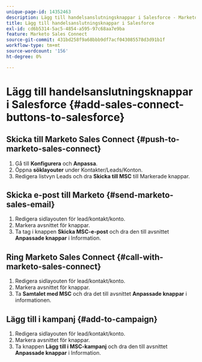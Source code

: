 ```yaml
---
unique-page-id: 14352463
description: Lägg till handelsanslutningsknappar i Salesforce - Marketo Docs - produktdokumentation
title: Lägg till handelsanslutningsknappar i Salesforce
exl-id: cd6b5314-5ac5-4854-a595-97c68aa7e9ba
feature: Marketo Sales Connect
source-git-commit: 431bd258f9a68bbb9df7acf043085578d3d91b1f
workflow-type: tm+mt
source-wordcount: '156'
ht-degree: 0%

---
```


# Lägg till handelsanslutningsknappar i Salesforce {#add-sales-connect-buttons-to-salesforce}

## Skicka till Marketo Sales Connect {#push-to-marketo-sales-connect}

1. Gå till **Konfigurera** och **Anpassa**.
1. Öppna **söklayouter** under Kontakter/Leads/Konton.
1. Redigera listvyn Leads och dra **Skicka till MSC** till Markerade knappar.

## Skicka e-post till Marketo {#send-marketo-sales-email}

1. Redigera sidlayouten för lead/kontakt/konto.
1. Markera avsnittet för knappar.
1. Ta tag i knappen **Skicka MSC-e-post** och dra den till avsnittet **Anpassade knappar** i Information.

## Ring Marketo Sales Connect {#call-with-marketo-sales-connect}

1. Redigera sidlayouten för lead/kontakt/konto.
1. Markera avsnittet för knappar.
1. Ta **Samtalet med MSC** och dra det till avsnittet **Anpassade knappar** i informationen.

## Lägg till i kampanj {#add-to-campaign}

1. Redigera sidlayouten för lead/kontakt/konto.
1. Markera avsnittet för knappar.
1. Ta knappen **Lägg till i MSC-kampanj** och dra den till avsnittet **Anpassade knappar** i Information.
